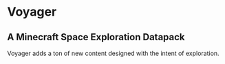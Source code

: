 # Voyager
## A Minecraft Space Exploration Datapack
Voyager adds a ton of new content designed with the intent of exploration.
